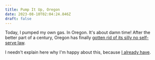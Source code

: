 ```yaml
---
title: Pump It Up, Oregon
date: 2023-08-10T02:04:24.846Z
draft: false
---
```

T﻿oday, I pumped my own gas. In Oregon. It's about damn time! After the better part of a century, Oregon has finally [gotten rid of its silly no self-serve law](https://apnews.com/article/oregon-gas-pump-station-new-jersey-selfserve-10d7a467ab0fd9c6d15f2cb2769b00ce).

I﻿ needn't explain here why I'm happy about this, because [I already have](2014-01-07-put-that-nozzle-down).